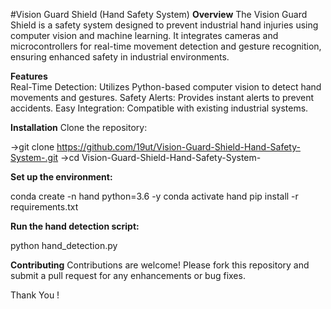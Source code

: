#Vision Guard Shield (Hand Safety System)
**Overview**
The Vision Guard Shield is a safety system designed to prevent industrial hand injuries using computer vision and machine learning. It integrates cameras and microcontrollers for real-time movement detection and gesture recognition, ensuring enhanced safety in industrial environments.

**Features**
<br>
Real-Time Detection: Utilizes Python-based computer vision to detect hand movements and gestures.
Safety Alerts: Provides instant alerts to prevent accidents.
Easy Integration: Compatible with existing industrial systems.

**Installation**
Clone the repository:

->git clone https://github.com/19ut/Vision-Guard-Shield-Hand-Safety-System-.git
->cd Vision-Guard-Shield-Hand-Safety-System-

**Set up the environment:**


conda create -n hand python=3.6 -y
conda activate hand
pip install -r requirements.txt

**Run the hand detection script:**

python hand_detection.py

**Contributing**
Contributions are welcome! Please fork this repository and submit a pull request for any enhancements or bug fixes.

Thank You !
